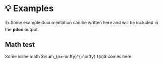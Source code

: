 # 💡 Examples

👍 Some example documentation can be written here and will be included in the  **pdoc** output.

## Math test

Some inline math $\sum_{n=-\infty}^{+\infty} f(x)$ comes here.
